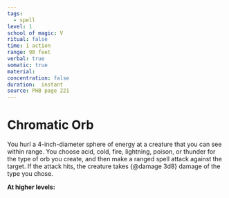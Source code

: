 ```yaml
---
tags:
  - spell
level: 1
school of magic: V
ritual: false
time: 1 action
range: 90 feet
verbal: true
somatic: true
material: 
concentration: false
duration:  instant
source: PHB page 221
---
```

# Chromatic Orb
You hurl a 4-inch-diameter sphere of energy at a creature that you can see within range. You choose acid, cold, fire, lightning, poison, or thunder for the type of orb you create, and then make a ranged spell attack against the target. If the attack hits, the creature takes {@damage 3d8} damage of the type you chose.

**At higher levels:** 